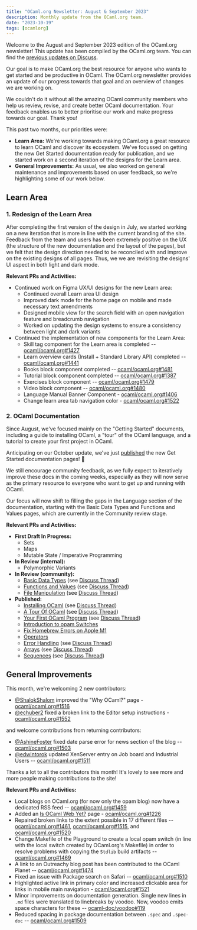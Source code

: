 ```yaml
---
title: "OCaml.org Newsletter: August & September 2023"
description: Monthly update from the OCaml.org team.
date: "2023-10-19"
tags: [ocamlorg]
---
```


Welcome to the August and September 2023 edition of the OCaml.org newsletter! This update has been compiled by the OCaml.org team. You can find the [previous updates on Discuss](https://discuss.ocaml.org/tag/ocamlorg-newsletter).

Our goal is to make OCaml.org the best resource for anyone who wants to get started and be productive in OCaml. The OCaml.org newsletter provides an update of our progress towards that goal and an overview of changes we are working on.

We couldn't do it without all the amazing OCaml community members who help us review, revise, and create better OCaml documentation. Your feedback enables us to better prioritise our work and make progress towards our goal. Thank you!

This past two months, our priorities were:
- **Learn Area:** We're working towards making OCaml.org a great resource to learn OCaml and discover its ecosystem. We've focussed on getting the new Get Started documentation ready for publication, and we started work on a second iteration of the designs for the Learn area.
- **General Improvements:** As usual, we also worked on general maintenance and improvements based on user feedback, so we're highlighting some of our work below.

## Learn Area

### 1. Redesign of the Learn Area

After completing the first version of the design in July, we started working on a new iteration that is more in line with the current branding of the site. Feedback from the team and users has been extremely positive on the UX (the structure of the new documentation and the layout of the pages), but we felt that the design direction needed to be reconciled with and improve on the existing designs of all pages. Thus, we we are revisiting the designs' UI aspect in both light and dark mode.

**Relevant PRs and Activities:**

- Continued work on Figma UX/UI designs for the new Learn area:
  - Continued overall Learn area UI design
  - Improved dark mode for the home page on mobile and made necessary text amendments
  - Designed mobile view for the search field with an open navigation feature and breadcrumb navigation
  - Worked on updating the design systems to ensure a consistency between light and dark variants
- Continued the implementation of new components for the Learn Area:
  - Skill tag component for the Learn area is completed -- [ocaml/ocaml.org#1427](https://github.com/ocaml/ocaml.org/pull/1427)
  - Learn overview cards (Install + Standard Library API) completed -- [ocaml/ocaml.org#1441](https://github.com/ocaml/ocaml.org/pull/1441)
  - Books block component completed -- [ocaml/ocaml.org#1481](https://github.com/ocaml/ocaml.org/pull/1481)
  - Tutorial block component completed -- [ocaml/ocaml.org#1387](https://github.com/ocaml/ocaml.org/pull/1387)
  - Exercises block component -- [ocaml/ocaml.org#1479](https://github.com/ocaml/ocaml.org/pull/1479)
  - Video block component -- [ocaml/ocaml.org#1480](https://github.com/ocaml/ocaml.org/pull/1480)
  - Language Manual Banner Component - [ocaml/ocaml.org#1406](https://github.com/ocaml/ocaml.org/pull/1406)
  - Change learn area tab navigation color - [ocaml/ocaml.org#1522](https://github.com/ocaml/ocaml.org/pull/1522)


### 2. OCaml Documentation

Since August, we've focused mainly on the "Getting Started" documents, including a guide to installing OCaml, a "tour" of the OCaml language, and a tutorial to create your first project in OCaml.

Anticipating on our October update, we've just [published](https://discuss.ocaml.org/t/ann-new-get-started-documentation-on-ocaml-org/13269) the new Get Started documentation pages! :tada: 

We still encourage community feedback, as we fully expect to iteratively improve these docs in the coming weeks, especially as they will now serve as the primary resource to everyone who want to get up and running with OCaml.

Our focus will now shift to filling the gaps in the Language section of the documentation, starting with the Basic Data Types and Functions and Values pages, which are currently in the Community review stage.

**Relevant PRs and Activities:**

- **First Draft In Progress:**
  - Sets
  - Maps
  - Mutable State / Imperative Programming
- **In Review (internal):**
  - Polymorphic Variants
- **In Review (community):**
  - [Basic Data Types](https://github.com/ocaml/ocaml.org/pull/1514) (see [Discuss Thread](https://discuss.ocaml.org/t/ocaml-org-tutorial-revamping-contd-basic-datatypes/12985))
  - [Functions and Values](https://github.com/ocaml/ocaml.org/pull/1512) (see [Discuss Thread](https://discuss.ocaml.org/t/ocaml-org-tutorial-revamping-cond-values-and-functions/13005))
  - [File Manipulation](https://github.com/ocaml/ocaml.org/pull/1400) (see [Discuss Thread](https://discuss.ocaml.org/t/help-review-the-new-file-manipulation-tutorial-on-ocaml-org/12638))
- **Published:**
  - [Installing OCaml](https://ocaml.org/docs/installing-ocaml) (see [Discuss Thread](https://discuss.ocaml.org/t/help-revamping-the-getting-started-tutorials-in-ocaml-org/12749))
  - [A Tour Of OCaml](https://ocaml.org/docs/tour-of-ocaml) (see [Discuss Thread](https://discuss.ocaml.org/t/help-revamping-the-getting-started-tutorials-in-ocaml-org/12749))
  - [Your First OCaml Program](https://ocaml.org/docs/your-first-program) (see [Discuss Thread](https://discuss.ocaml.org/t/help-revamping-the-getting-started-tutorials-in-ocaml-org/12749))
  - [Introduction to opam Switches](https://ocaml.org/docs/opam-switch-introduction)
  - [Fix Homebrew Errors on Apple M1](https://ocaml.org/docs/arm64-fix)
  - [Operators](https://ocaml.org/docs/operators)
  - [Error Handling](https://ocaml.org/docs/error-handling) (see [Discuss Thread](https://discuss.ocaml.org/t/ann-new-get-started-documentation-on-ocaml-org/13269))
  - [Arrays](https://ocaml.org/docs/arrays) (see [Discuss Thread](https://discuss.ocaml.org/t/feedback-needed-new-arrays-tutorial-on-ocaml-org/12683))
  - [Sequences](https://ocaml.org/docs/sequences) (see [Discuss Thread](https://discuss.ocaml.org/t/creating-a-tutorial-on-sequences/12091))


## General Improvements

This month, we're welcoming 2 new contributors:
- [@ShalokShalom](https://github.com/ShalokShalom) improved the "Why OCaml?" page - [ocaml/ocaml.org#1516](https://github.com/ocaml/ocaml.org/pull/1516)
- [@echuber2](https://github.com/echuber2) fixed a broken link to the Editor setup instructions - [ocaml/ocaml.org#1552](https://github.com/ocaml/ocaml.org/pull/1552)

and welcome contributions from returning contributors:

- [@AshineFoster](https://github.com/AshineFoster) fixed date parse error for news section of the blog -- [ocaml/ocaml.org#1503](https://github.com/ocaml/ocaml.org/pull/1503)
- [@edwintorok](https://github.com/edwintorok) updated XenServer entry on Job board and Industrial Users -- [ocaml/ocaml.org#1511](https://github.com/ocaml/ocaml.org/pull/1511)

Thanks a lot to all the contributors this month! It's lovely to see more and more people making contributions to the site!

**Relevant PRs and Activities:**

- Local blogs on OCaml.org (for now only the opam blog) now have a dedicated RSS feed -- [ocaml/ocaml.org#1459](https://github.com/ocaml/ocaml.org/pull/1459)
- Added an [Is OCaml Web Yet?](https://ocaml.org/docs/is-ocaml-web-yet) page - [ocaml/ocaml.org#1226](https://github.com/ocaml/ocaml.org/pull/1226)
- Repaired broken links to the extent possible in 17 different files -- [ocaml/ocaml.org#1461](https://github.com/ocaml/ocaml.org/pull/1461), [ocaml/ocaml.org#1515](https://github.com/ocaml/ocaml.org/pull/1515), and [ocaml/ocaml.org#1520](https://github.com/ocaml/ocaml.org/pull/1520)
- Change Makefile of the Playground to create a local opam switch (in line with the local switch created by OCaml.org's Makefile) in order to resolve problems with copying the `Stdlib` build artifacts -- [ocaml/ocaml.org#1469](https://github.com/ocaml/ocaml.org/pull/1469)
- A link to an Outreachy blog post has been contributed to the OCaml Planet -- [ocaml/ocaml.org#1474](https://github.com/ocaml/ocaml.org/pull/1474)
- Fixed an issue with Package search on Safari -- [ocaml/ocaml.org#1510](https://github.com/ocaml/ocaml.org/pull/1510)
- Highlighted active link in primary color and increased clickable area for links in mobile main navigation - [ocaml/ocaml.org#1521](https://github.com/ocaml/ocaml.org/pull/1521)
- Minor improvements on documentation generation. Single new lines in `.md` files were translated to linebreaks by voodoo. Now, voodoo emits space characters for these -- [ocaml-doc/voodoo#119](https://github.com/ocaml-doc/voodoo/pull/119)
- Reduced spacing in package documentation between `.spec` and `.spec-doc` -- [ocaml/ocaml.org#1509](https://github.com/ocaml/ocaml.org/pull/1509)

